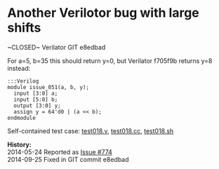 
Another Verilotor bug with large shifts
=======================================

~CLOSED~ Verilator GIT e8edbad

For a=5, b=35 this should return y=0, but Verilator f705f9b returns y=8 instead:

    :::Verilog
    module issue_051(a, b, y);
      input [3:0] a;
      input [5:0] b;
      output [3:0] y;
      assign y = 64'd0 | (a << b);
    endmodule

Self-contained test case:
[test018.v](http://svn.clifford.at/handicraft/2014/verilatortest/test018.v),
[test018.cc](http://svn.clifford.at/handicraft/2014/verilatortest/test018.cc),
[test018.sh](http://svn.clifford.at/handicraft/2014/verilatortest/test018.sh)

**History:**  
2014-05-24 Reported as [Issue #774](http://www.veripool.org/issues/774-Verilator-Another-Verilotor-bug-with-large-shifts)  
2014-09-25 Fixed in GIT commit e8edbad
